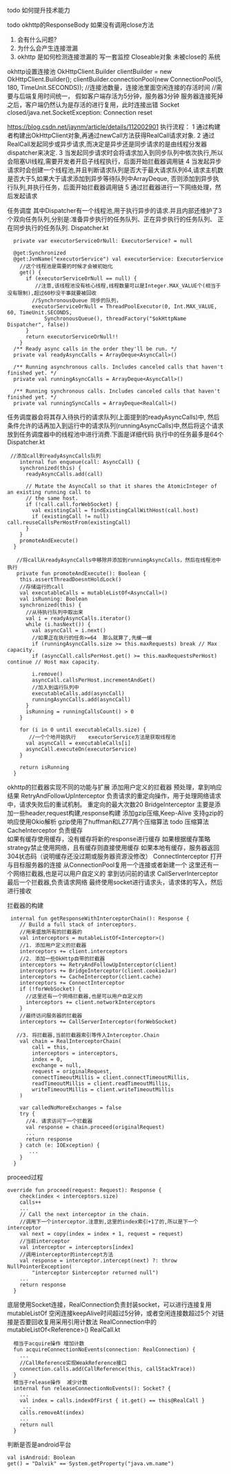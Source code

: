 
todo
如何提升技术能力

todo
okhttp的ResponseBody 如果没有调用close方法
1. 会有什么问题?
2. 为什么会产生连接泄漏
3. okhttp 是如何检测连接泄漏的
   写一套监控 Closeable对象 未被close的 系统

okhttp设置连接池
OkHttpClient.Builder clientBuilder = new OkHttpClient.Builder();
clientBuilder.connectionPool(new ConnectionPool(5, 180, TimeUnit.SECONDS));  //连接池数量，连接池里面空闲连接的存活时间
//需要与后端复用时间统一，  假如客户端存活为5分钟，服务器3分钟
服务器连接死掉之后，客户端仍然认为是存活的进行复用，此时连接出错   Socket closed/java.net.SocketException: Connection reset


https://blog.csdn.net/jaynm/article/details/112002901
执行流程：
1 通过构建者构建出OkHttpClient对象,再通过newCall方法获得RealCall请求对象.
2 通过RealCall发起同步或异步请求,而决定是异步还是同步请求的是由线程分发器dispatcher来决定.
3 当发起同步请求时会将请求加入到同步队列中依次执行,所以会阻塞UI线程,需要开发者开启子线程执行，后面开始拦截器调用链
4 当发起异步请求时会创建一个线程池,并且判断请求队列是否大于最大请求队列64,请求主机数是否大于5,如果大于请求添加到异步等待队列中ArrayDeque,
   否则添加到异步执行队列,并执行任务，后面开始拦截器调用链
5 通过拦截器进行一下网络处理，然后发起请求


任务调度
其中Dispatcher有一个线程池,用于执行异步的请求.并且内部还维护了3个双向任务队列,分别是:准备异步执行的任务队列、正在异步执行的任务队列、
  正在同步执行的任务队列.
Dispatcher.kt
```
  private var executorServiceOrNull: ExecutorService? = null

  @get:Synchronized
  @get:JvmName("executorService") val executorService: ExecutorService
    //这个线程池是需要的时候才会被初始化
    get() {
      if (executorServiceOrNull == null) {
         //注意,该线程池没有核心线程,线程数量可以是Integer.MAX_VALUE个(相当于没有限制),超过60秒没干事就要被回收
        //SynchronousQueue 同步的队列， 
        executorServiceOrNull = ThreadPoolExecutor(0, Int.MAX_VALUE, 60, TimeUnit.SECONDS,
            SynchronousQueue(), threadFactory("$okHttpName Dispatcher", false))
      }
      return executorServiceOrNull!!
    }
  /** Ready async calls in the order they'll be run. */
  private val readyAsyncCalls = ArrayDeque<AsyncCall>()

  /** Running asynchronous calls. Includes canceled calls that haven't finished yet. */
  private val runningAsyncCalls = ArrayDeque<AsyncCall>()

  /** Running synchronous calls. Includes canceled calls that haven't finished yet. */
  private val runningSyncCalls = ArrayDeque<RealCall>()
```
任务调度器会将其存入待执行的请求队列(上面提到的readyAsyncCalls)中,
然后条件允许的话再加入到运行中的请求队列(runningAsyncCalls)中,然后将这个请求放到任务调度器中的线程池中进行消费.下面是详细代码
执行中的任务最多是64个
Dispatcher.kt
```
 //添加call到readyAsyncCalls队列
    internal fun enqueue(call: AsyncCall) {
    synchronized(this) {
      readyAsyncCalls.add(call)

      // Mutate the AsyncCall so that it shares the AtomicInteger of an existing running call to
      // the same host.
      if (!call.call.forWebSocket) {
        val existingCall = findExistingCallWithHost(call.host)
        if (existingCall != null) call.reuseCallsPerHostFrom(existingCall)
      }
    }
    promoteAndExecute()
  }
  
   //将call从readyAsyncCalls中移除并添加到runningAsyncCalls，然后在线程池中执行
   private fun promoteAndExecute(): Boolean {
    this.assertThreadDoesntHoldLock()
    //存储运行的call
    val executableCalls = mutableListOf<AsyncCall>()
    val isRunning: Boolean
    synchronized(this) {
      //从待执行队列中取出来
      val i = readyAsyncCalls.iterator()
      while (i.hasNext()) {
        val asyncCall = i.next()
        //如果正在执行的任务>=64  那么就算了,先缓一缓
        if (runningAsyncCalls.size >= this.maxRequests) break // Max capacity.
        if (asyncCall.callsPerHost.get() >= this.maxRequestsPerHost) continue // Host max capacity.

        i.remove()
        asyncCall.callsPerHost.incrementAndGet()
        //加入到运行队列中
        executableCalls.add(asyncCall)       
        runningAsyncCalls.add(asyncCall)
      }
      isRunning = runningCallsCount() > 0
    }

    for (i in 0 until executableCalls.size) {
       //一个个地开始执行    executorService方法是获取线程池
      val asyncCall = executableCalls[i]
      asyncCall.executeOn(executorService)
    }

    return isRunning
  }
```

okhttp的拦截器实现不同的功能与扩展
添加用户定义的拦截器   预处理，拿到响应结果
RetryAndFollowUpInterceptor 负责请求的重定向操作，用于处理网络请求中，请求失败后的重试机制。   重定向的最大次数20
BridgeInterceptor 主要是添加一些header,request构建,response构建  添加gzip压缩,Keep-Alive  支持gzip的响应使用Okio解析
   gzip使用了huffman和LZ77两个压缩算法 todo 压缩算法
CacheInterceptor 负责缓存  
  如果有缓存使用缓存，没有缓存将新的response进行缓存
     如果根据缓存策略strategy禁止使用网络，且有缓存则直接使用缓存
     如果本地有缓存，服务器返回304状态码（说明缓存还没过期或服务器资源没修改）
ConnectInterceptor 打开与目标服务器的连接    从ConnectionPool复用一个连接或者新建一个
这里还有一个网络拦截器,也是可以用户自定义的  拿到访问前的请求
CallServerInterceptor 最后一个拦截器,负责请求网络  最终使用socket进行请求头，请求体的写入，然后进行接收


拦截器的构建
```
 internal fun getResponseWithInterceptorChain(): Response {
    // Build a full stack of interceptors.
    //用来盛放所有的拦截器的
    val interceptors = mutableListOf<Interceptor>()
    //1. 添加用户定义的拦截器
    interceptors += client.interceptors
    //2. 添加一些OkHttp自带的拦截器
    interceptors += RetryAndFollowUpInterceptor(client)
    interceptors += BridgeInterceptor(client.cookieJar)
    interceptors += CacheInterceptor(client.cache)
    interceptors += ConnectInterceptor
    if (!forWebSocket) {
      //这里还有一个网络拦截器,也是可以用户自定义的
      interceptors += client.networkInterceptors
    }
    //最终访问服务器的拦截器
    interceptors += CallServerInterceptor(forWebSocket)

   //3. 将拦截器,当前拦截器索引等传入Interceptor.Chain
    val chain = RealInterceptorChain(
        call = this,
        interceptors = interceptors,
        index = 0,
        exchange = null,
        request = originalRequest,
        connectTimeoutMillis = client.connectTimeoutMillis,
        readTimeoutMillis = client.readTimeoutMillis,
        writeTimeoutMillis = client.writeTimeoutMillis
    )

    var calledNoMoreExchanges = false
    try {
      //4. 请求访问下一个拦截器
      val response = chain.proceed(originalRequest)
      ...
      return response
    } catch (e: IOException) {
       ...
    }
  }
```
proceed过程
```
override fun proceed(request: Request): Response {
    check(index < interceptors.size)
    calls++
    ...
    // Call the next interceptor in the chain.
    //调用下一个interceptor.注意到,这里的index索引+1了的,所以是下一个interceptor
    val next = copy(index = index + 1, request = request)
    //当前interceptor
    val interceptor = interceptors[index]
    //调用interceptor的intercept方法
    val response = interceptor.intercept(next) ?: throw NullPointerException(
        "interceptor $interceptor returned null")
    ...
    return response
  }
```



底层使用Socket连接，RealConnection负责封装socket，可以进行连接复用  mutableListOf
空闲连接keepAlive时间超过5分钟，或者空闲连接数超过5个
对链接是否要回收复用采用引用计数法
RealConnection中的mutableListOf<Reference<RealCall>>()
RealCall.kt
```
  相当于acquire操作 增加计数
  fun acquireConnectionNoEvents(connection: RealConnection) {
    ...
    //CallReference实现WeakReference接口
    connection.calls.add(CallReference(this, callStackTrace))
  }
  相当于release操作  减少计数
  internal fun releaseConnectionNoEvents(): Socket? {
    ...
    val index = calls.indexOfFirst { it.get() == this@RealCall }
     ...
    calls.removeAt(index)
    ...
    return null
  }
```

判断是否是android平台
```
val isAndroid: Boolean
get() = "Dalvik" == System.getProperty("java.vm.name")
```
